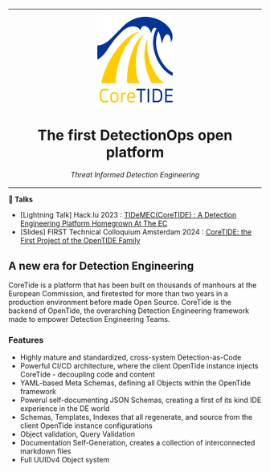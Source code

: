 <table align="center"><tr><td align="center" width="9999">
<img src="coretide-logo.png" align="center" width="150" alt="Project icon">

# The first DetectionOps open platform

_Threat Informed Detection Engineering_

</td></tr></table>

**🎤 Talks**

- [Lightning Talk] Hack.lu 2023 : [TIDeMEC(CoreTIDE) : A Detection Engineering Platform Homegrown At The EC](https://www.youtube.com/watch?v=lng-87nRTGQ)
- [Slides] FIRST Technical Colloquium Amsterdam 2024 : [CoreTIDE: the First Project of the OpenTIDE Family](https://www.first.org/resources/papers/amsterdam24/Benson-Housmann-Seguy-CoreTIDE-FIRST-TC-Amsterdam-2024.pdf) 

## A new era for Detection Engineering
CoreTide is a platform that has been built on thousands of manhours at the European Commission, and firetested for more than two years in a production environment before made Open Source. CoreTide is the backend of OpenTide, the overarching Detection Engineering framework made to empower Detection Engineering Teams.

### Features
- Highly mature and standardized, cross-system Detection-as-Code
- Powerful CI/CD architecture, where the client OpenTide instance injects CoreTide - decoupling code and content
- YAML-based Meta Schemas, defining all Objects within the OpenTide framework
- Powerul self-documenting JSON Schemas, creating a first of its kind IDE experience in the DE world
- Schemas, Templates, Indexes that all regenerate, and source from the client OpenTide instance configurations
- Object validation, Query Validation
- Documentation Self-Generation, creates a collection of interconnected markdown files 
- Full UUIDv4 Object system

